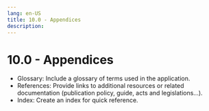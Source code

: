 ```yaml
---
lang: en-US
title: 10.0 - Appendices
description:
---
```

# 10.0 - Appendices

- Glossary: Include a glossary of terms used in the application.
- References: Provide links to additional resources or related documentation (publication policy, guide, acts and legislations...).
- Index: Create an index for quick reference.